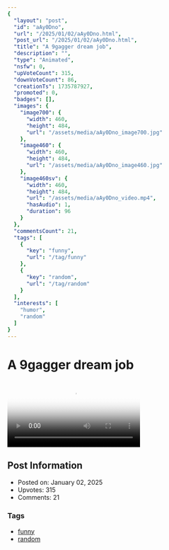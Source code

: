 ```yaml
---
{
  "layout": "post",
  "id": "aAy0Dno",
  "url": "/2025/01/02/aAy0Dno.html",
  "post_url": "/2025/01/02/aAy0Dno.html",
  "title": "A 9gagger dream job",
  "description": "",
  "type": "Animated",
  "nsfw": 0,
  "upVoteCount": 315,
  "downVoteCount": 86,
  "creationTs": 1735787927,
  "promoted": 0,
  "badges": [],
  "images": {
    "image700": {
      "width": 460,
      "height": 484,
      "url": "/assets/media/aAy0Dno_image700.jpg"
    },
    "image460": {
      "width": 460,
      "height": 484,
      "url": "/assets/media/aAy0Dno_image460.jpg"
    },
    "image460sv": {
      "width": 460,
      "height": 484,
      "url": "/assets/media/aAy0Dno_video.mp4",
      "hasAudio": 1,
      "duration": 96
    }
  },
  "commentsCount": 21,
  "tags": [
    {
      "key": "funny",
      "url": "/tag/funny"
    },
    {
      "key": "random",
      "url": "/tag/random"
    }
  ],
  "interests": [
    "humor",
    "random"
  ]
}
---
```


# A 9gagger dream job

<video controls playsinline loop poster="/assets/media/aAy0Dno_image460.jpg">
  <source src="/assets/media/aAy0Dno_video.mp4" type="video/mp4">
  Your browser does not support the video tag.
</video>

## Post Information

- Posted on: January 02, 2025
- Upvotes: 315
- Comments: 21

### Tags

- [funny](/tag/funny)
- [random](/tag/random)
